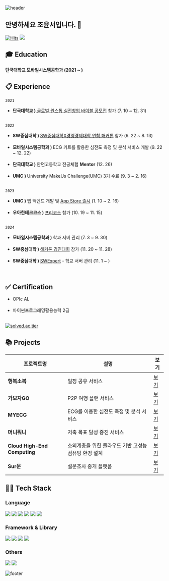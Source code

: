 <!--
**yoonseocho/yoonseocho** is a ✨ _special_ ✨ repository because its `README.md` (this file) appears on your GitHub profile.

Here are some ideas to get you started:

- 🔭 I’m currently working on ...
- 🌱 I’m currently learning ...
- 👯 I’m looking to collaborate on ...
- 🤔 I’m looking for help with ...
- 💬 Ask me about ...
- 📫 How to reach me: ...
- 😄 Pronouns: ...
- ⚡ Fun fact: ...
-->

![header](https://capsule-render.vercel.app/api?type=waving&color=0:ffd1dc,100:ffe4e1&height=190&section=header&text=Yoonseo's%20Github&fontSize=48&fontColor=ff69b4&fontAlignY=40&animation=twinkling)
## 안녕하세요 조윤서입니다. 🤗
[![Hits](https://hits.seeyoufarm.com/api/count/incr/badge.svg?url=https%3A%2F%2Fgithub.com%2Fyoonseocho&count_bg=%2379C83D&title_bg=%23555555&icon=&icon_color=%23E7E7E7&title=hits&edge_flat=false)](https://hits.seeyoufarm.com)
<a href="mailto:jessicadbstj@gmail.com?subject=문의드립니다&body=안녕하세요,%20문의사항이%20있습니다.">
  <img src="https://img.shields.io/badge/jessicadbstj@gmail.com-d14836?style=flat&logo=Gmail&logoColor=white"/>
</a>

## :mortar_board: Education
**단국대학교 모바일시스템공학과 (2021 ~ )**

##  :clipboard: Experience
`2021`
<ul>
  <li><strong>단국대학교 )</strong><a href="https://youngwoong.dankook.ac.kr/lecture/lectureView?menuid=001006004001&reservegroupno=1&searchteamyn=N&viewtype=card&lecturegroupno=7842&premenuid="> 글로벌 원스톱 실전창업 바이블 공모전</a> 참가 (7. 10 ~ 12. 31)</li><br>
</ul>

`2022`
<ul>
  <li><strong>SW중심대학 ) </strong><a href="https://swcu.dankook.ac.kr/web/swcup/-12?p_p_id=Bbs_WAR_bbsportlet&p_p_lifecycle=0&p_p_state=normal&p_p_mode=view&p_p_col_id=column-2&p_p_col_count=1&_Bbs_WAR_bbsportlet_curPage=1&_Bbs_WAR_bbsportlet_action=view_message&_Bbs_WAR_bbsportlet_messageId=757250">SW중심대학X경영경제대학 연합 해커톤</a> 참가 (6. 22 ~ 8. 13)</li><br>
  <li><strong>모바일시스템공학과 ) </strong>ECG 키트를 활용한 심전도 측정 및 분석 서비스 개발 (9. 22 ~ 12. 22)</li><br>
  <li><strong>단국대학교 ) </strong>안면고등학교 전공체험 <strong>Mentor</strong> (12. 26)</li><br>
  <li><strong>UMC ) </strong>University MakeUs Challenge(UMC) 3기 수료 (9. 3 ~ 2. 16)</li><br>
</ul>

`2023`
<ul>
  <li><strong>UMC ) </strong> 앱 백엔드 개발 및 <a href="https://apps.apple.com/kr/app/%EB%A8%B8%EB%8B%88%EB%AD%90%EB%8B%88/id1671266174">App Store 출시</a> (1. 10 ~ 2. 16)</li><br>
  <li><strong>우아한테크코스 ) </strong><a href="https://www.woowacourse.io/apply">프리코스</a> 참가 (10. 19 ~ 11. 15)</li><br>
</ul>

`2024`
<ul>
  <li><strong>모바일시스템공학과 ) </strong>학과 서버 관리 (7. 3 ~ 9. 30)</li><br>
  <li><strong>SW중심대학 ) </strong><a href="https://swcu.dankook.ac.kr/web/swcup/-12?p_p_id=Bbs_WAR_bbsportlet&p_p_lifecycle=0&p_p_state=normal&p_p_mode=view&p_p_col_id=column-2&p_p_col_count=1&_Bbs_WAR_bbsportlet_curPage=1&_Bbs_WAR_bbsportlet_action=view_message&_Bbs_WAR_bbsportlet_messageId=794802">해커톤 경진대회</a>  참가 (11. 20 ~ 11. 28)</li><br>
  <li><strong>SW중심대학 ) </strong><a href="https://swcu.dankook.ac.kr/web/swcup/-5?p_p_id=Bbs_WAR_bbsportlet&p_p_lifecycle=0&p_p_state=normal&p_p_mode=view&_Bbs_WAR_bbsportlet_action=view_message&_Bbs_WAR_bbsportlet_messageId=792994">SWExpert</a> - 학교 서버 관리 (11. 1 ~ )<br>
</ul><br>

##  ✅ Certification
<ul>
  <li>OPIc AL</li><br>
  <li>파이썬프로그래밍활용능력 2급</li><br>
</ul>

[![solved.ac tier](http://mazassumnida.wtf/api/generate_badge?boj=jessicadsbtj)](https://solved.ac/jessicadsbtj)

## 📚 Projects
| 프로젝트명 | 설명 | 보기 |
|------------|------|--------|
| **행복소복** | 일정 공유 서비스 | [보기](https://heavenly-xenon-9d3.notion.site/1bd6b07d8c064453afc8138678a59604?pvs=4) |
| **가보자GO** | P2P 여행 플랜 서비스 | [보기](https://heavenly-xenon-9d3.notion.site/P2P-GO-4b30833437734fef9893af67bce3b182?pvs=4) |
| **MYECG** | ECG를 이용한 심전도 측정 및 분석 서비스 | [보기](https://heavenly-xenon-9d3.notion.site/MY-ECG-518a479f15ea444697c37314448b7be9?pvs=4) |
| **머니뭐니** | 저축 목표 달성 증진 서비스 | [보기](https://heavenly-xenon-9d3.notion.site/Cloud-High-End-Computing-176304493be8803a844ce5a104edd786?pvs=4) |
| **Cloud High-End Computing** | 소외계층을 위한 클라우드 기반 고성능 컴퓨팅 환경 설계 | [보기](https://heavenly-xenon-9d3.notion.site/Cloud-High-End-Computing-176304493be8803a844ce5a104edd786?pvs=4) |
| **Sur문** | 설문조사 중개 플랫폼 | [보기](https://heavenly-xenon-9d3.notion.site/Sur-176304493be880048394c5a9f78fe2c2?pvs=4) |


## 🧑‍💻 Tech Stack

### Language
<img src="https://img.shields.io/badge/C-A8B9CC?style=for-the-badge&logo=c&logoColor=ffffff"/> <img src="https://img.shields.io/badge/Python-3776AB?style=for-the-badge&logo=python&logoColor=ffffff"/> <img src="https://img.shields.io/badge/Java-007396?style=for-the-badge&logo=java&logoColor=ffffff"/> <img src="https://img.shields.io/badge/HTML-E34F26?style=for-the-badge&logo=html5&logoColor=ffffff"/> <img src="https://img.shields.io/badge/CSS-1572B6?style=for-the-badge&logo=css3&logoColor=ffffff"/> <img src="https://img.shields.io/badge/JavaScript-F7DF1E?style=for-the-badge&logo=javascript&logoColor=000000"/>

### Framework & Library
<img src="https://img.shields.io/badge/React-61DAFB?style=for-the-badge&logo=react&logoColor=000000"/> <img src="https://img.shields.io/badge/Spring%20Boot-6DB33F?style=for-the-badge&logo=spring-boot&logoColor=ffffff"/> <img src="https://img.shields.io/badge/Flask-000000?style=for-the-badge&logo=flask&logoColor=ffffff"/> <img src="https://img.shields.io/badge/Node.js-339933?style=for-the-badge&logo=node.js&logoColor=ffffff"/>


### Others
<img src="https://img.shields.io/badge/Docker-2496ED?style=for-the-badge&logo=docker&logoColor=ffffff"/> <img src="https://img.shields.io/badge/Kubernetes-326CE5?style=for-the-badge&logo=kubernetes&logoColor=ffffff"/>

![footer](https://capsule-render.vercel.app/api?type=waving&color=0:ffd1dc,100:ffe4e1&height=130&section=footer&fontSize=60&fontColor=ff69b4&fontAlignY=45&animation=twinkling)

